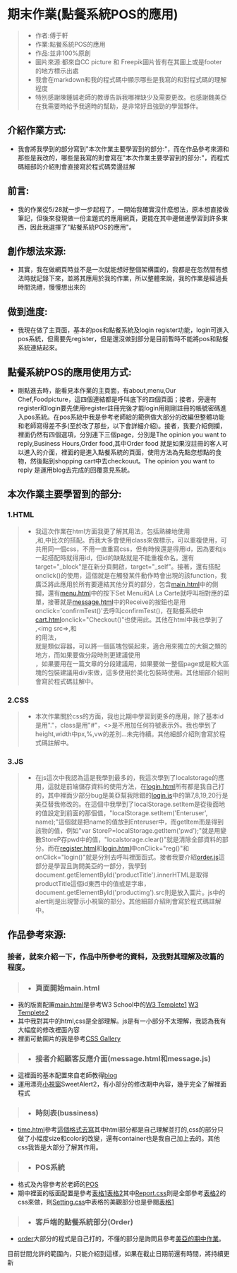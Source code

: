 # 期末作業(點餐系統POS的應用)
>* 作者:傅于軒
>* 作業:點餐系統POS的應用
>* 作品:並非100%原創
>* 圖片來源:都來自CC picture 和 Freepik圖片皆有在其圖上或是footer 的地方標示出處
>* 我會在markdown和我的程式碼中顯示哪些是我寫的和對程式碼的理解程度
>* 特別感謝陳鍾誠老師的教導告訴我哪裡缺少及需要更改。也感謝魏美亞在我需要時給予我適時的幫助，是非常好且強勁的學習夥伴。
## 介紹作業方式:
* 我會將我學到的部分寫到"本次作業主要學習到的部分:"，而在作品參考來源和那些是我改的，哪些是我寫的則會寫在"本次作業主要學習到的部分:"，而程式碼細部的介紹則會直接寫於程式碼旁邊註解
## 前言:
* 我的作業從5/28就一步一步起程了，一開始我確實沒什麼想法，原本想直接做筆記，但後來發現做一份主題式的應用網頁，更能在其中邊做邊學習到許多東西，因此我選擇了"點餐系統POS的應用"。
## 創作想法來源:
* 其實，我在做網頁時並不是一次就能想好整個架構圖的，我都是在忽然間有想法時就記錄下來，並將其應用於我的作業，所以整體來說，我的作業是經過長時間洗禮，慢慢想出來的
## 做到進度:
* 我現在做了主頁面，基本的pos和點餐系統及login register功能，login可進入pos系統，但需要先register，但是還沒做到部分是目前暫時不能將pos和點餐系統連結起來。
## 點餐系統POS的應用使用方式:
* 剛點進去時，能看見本作業的主頁面，有about,menu,Our Chef,Foodpicture，這四個連結都是呼叫底下的四個頁面；接者，旁邊有register和login要先使用register註冊完後才能login用剛剛註冊的帳號密碼進入pos系統。在pos系統中我是參考老師給的範例做大部分的改編但整體功能和老師寫得差不多(至於改了那些，以下會詳細介紹)。接者，我要介紹側攔，裡面仍然有四個選項，分別連下三個page，分別是The opinion you want to reply,Business Hours,Order food,其中Order food 就是如果沒註冊的客人可以進入的介面，裡面的是進入點餐系統的頁面，使用方法為先點您想點的食物，然後點到shopping cart中去checkouut。The opinion you want to reply 是運用blog去完成的回覆意見系統。
## 本次作業主要學習到的部分:
### 1.HTML
>* 我這次作業在html方面我更了解其用法，包括熟練地使用<div>,和<id>,<class>中比次的搭配。而我大多會使用class來做標示，可以重複使用，可共用同一個css，不用一直重寫css，但有時候還是得用id，因為要和js一起搭配時就得用id，但id的缺點就是不能重複命名。還有target="_block"是在新分頁開啟，target="_self"。接著，還有搭配onclick()的使用，這個就是在觸發某件動作時會出現的該function，我廣泛將此應用於所有要連結其他分頁的部分，包含[main.html](main.html)中的側攔，還有[menu.html](menu.html)中的按下Set Menu和A La Carte就呼叫相對應的菜單，接著就是[message.html](message.html)中的Receive的按鈕也是用onclick='confirmTest()'去呼叫confirmTest()，在點餐系統中[cart.html](cart.html)onclick="Checkout()"也使用此。其他在html中我也學到了<footer>,<img src=>,和<section>的用法，<section>就是類似容器，可以將一個區塊包裝起來，適合用來獨立的大鋼之類的地方，而如果要做分段時則更建議使用 <article>，如果要用在一篇文章的分段建議用，如果要做一整個page或是較大區塊的包裝建議用div來做，這多使用於美化包裝時使用。其他細部介紹則會寫於程式碼註解中。
### 2.CSS
>* 本次作業關於css的方面，我也比期中學習到更多的應用，除了基本id是用"."，class是用"#"，<>是不用加任何符號表示外。我也學到了height,width中px,%,vw的差別...未完待續。其他細部介紹則會寫於程式碼註解中。
### 3.JS
>* 在js這次中我認為這是我學到最多的，我這次學到了localstorage的應用，這就是前端儲存資料的使用方法，在[login.html](login.html)所有都是我自己打的，其中裡面少部分bug是美亞幫我除錯的[login.js](login.js)中的第7,8,19,20行是美亞替我修改的。在這個中我學到了localStorage.setItem是從後面地的值設定到前面的那個值，"localStorage.setItem('Enteruser', name);"這個就是把name的值放到Enteruser中，而getItem而是得到該物的值，例如"var StoreP=localStorage.getItem('pwd');"就是用變數StoreP存pwd中的值，"localstorage.clear()"就是清除全部資料的部分。而在[register.html](register.html)和[login.html](login.html)中onClick="reg()"和onClick="login()"就是分別去呼叫裡面函式。接者我要介紹[order.js](order.js)這部分是學習且詢問美亞的一部分，我學到document.getElementById('productTitle').innerHTML是取得productTitle這個id東西中的值或是字串，document.getElementById('productimg').src則是放入圖片。js中的alert則是出現警示小視窗的部分。其他細部介紹則會寫於程式碼註解中。
## 作品參考來源:
### 接者，就來介紹一下，作品中所參考的資料，及我對其理解及改篇的程度。
>* <h3>頁面開始main.html</h3>

* 我的版面配置[main.html](main.html)是參考W3 School中的[W3 Templete1](https://www.w3schools.com/w3css/tryit.asp?filename=tryw3css_templates_gourmet_catering&stacked=h)
 [W3 Templete2](https://www.w3schools.com/w3css/tryit.asp?filename=tryw3css_templates_food_blog&stacked=h)
* 其中我對其中的html,css是全部理解。js是有一小部分不太理解，我認為我有大幅度的修改裡面內容
* 裡面可動圖片的我是參考[CSS Gallery](https://codepen.io/heyDante/pen/bxEYOw)

  
>* <h3> 接者介紹顧客反應介面(message.html和message.js)</h3>

* 這裡面的基本配置來自老師教得[blog](https://ccccourse.github.io/wp/code/08-app2/blog/vanillaBlog.html?fbclid=IwAR3B366-aytjcL6UqLVouj7tysDSKywOJQ97w7fg1uwG4ZvYf6o1E19cYoI#/list/)
* 運用漂亮[小視窗](http://mishengqiang.com/sweetalert2/)SweetAlert2，有小部分的修改期中內容，幾乎完全了解裡面程式
>*  <h3>時刻表(bussiness)
 * [time.html](time.html)參考[這個格式去寫](https://tpu.thinkpower.com.tw/tpu/articleDetails/1220)其中html部分都是自己理解並打的,css的部分只做了小幅度size和color的改變，還有container也是我自己加上去的。其他css我皆是大部分了解其作用。
  
>* <h3>POS系統</h3>
* 格式及內容參考於老師的[POS](https://github.com/ccccourse/wp/tree/master/code/08-app2/pos/06-report?fbclid=IwAR3OGvU4br40LjEhdYWScWcm2nEbxluvgHqN24fyIFPtAVYTpL7dOiEk4VU)
* 期中裡面的版面配置是參考[表格1](https://codepen.io/alassetter/pen/cyrfB)[表格2](https://codepen.io/iambeccagould/pen/tbwjh)其中[Report.css](Report.css)則是全部參考[表格2](https://codepen.io/iambeccagould/pen/tbwjh)的css來做，則[Setting.css](Setting.css)中表格的美觀部分也是參閱[表格1](https://codepen.io/alassetter/pen/cyrfB)

>* <h3>客戶端的點餐系統部分(Order)</h3>
* [order](https://github.com/FUYUHSUAN/wp108b/tree/master/Finalhomework/Order)大部分的程式是自己打的，不懂的部分是詢問且參考[美亞的期中作業](https://github.com/NubletZ/wp108b/tree/master/homework/PersonalStore%20(Midterm))。
  
<p>目前世間允許的範圍內，只能介紹到這樣，如果在截止日期前還有時間，將持續更新</p>
 
 
